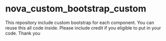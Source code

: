 # nova_custom_bootstrap_custom
This repository include custom bootstrap for each component. You can reuse this all code inside. Please include credit if you eligible to put in your code.  Thank you
